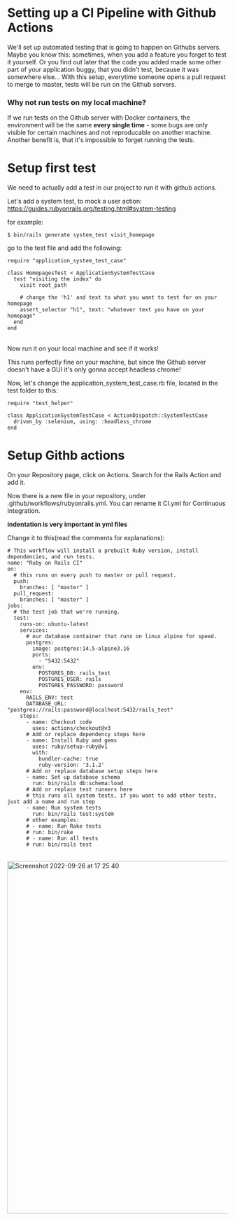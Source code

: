 # Setting up a CI Pipeline with Github Actions
We'll set up automated testing that is going to happen on Githubs servers. Maybe you know this: sometimes, when you add a feature you forget to test it yourself. Or you find out later that the code you added made some other part of your application buggy, that you didn't test, because it was somewhere else...
With this setup, everytime someone opens a pull request to merge to master, tests will be run on the Github servers.
### Why not run tests on my local machine?
If we run tests on the Github server with Docker containers, the environment will be the same **every single time** - some bugs are only visible for certain machines and not reproducable on another machine. Another benefit is, that it's impossible to forget running the tests.

# Setup first test
We need to actually add a test in our project to run it with github actions.
<br>

Let's add a system test, to mock a user action:
https://guides.rubyonrails.org/testing.html#system-testing
<br>

for example:
```
$ bin/rails generate system_test visit_homepage
```

go to the test file and add the following:
```
require "application_system_test_case"

class HomepagesTest < ApplicationSystemTestCase
  test "visiting the index" do
    visit root_path

    # change the 'h1' and text to what you want to test for on your homepage
    assert_selector "h1", text: "whatever text you have on your homepage"
  end
end
```
<br>
Now run it on your local machine and see if it works!
<br>

This runs perfectly fine on your machine, but since the Github server doesn't have a GUI it's only gonna accept headless chrome!
<br>

Now, let's change the application_system_test_case.rb file, located in the test folder to this:
```
require "test_helper"

class ApplicationSystemTestCase < ActionDispatch::SystemTestCase
  driven_by :selenium, using: :headless_chrome
end
```

# Setup Githb actions
On your Repository page, click on Actions. Search for the Rails Action and add it.
<br>

Now there is a new file in your repository, under .github/workflows/rubyonrails.yml. You can rename it CI.yml for Continuous Integration.
<br>

**indentation is very important in yml files**
<br>

Change it to this(read the comments for explanations):
```
# This workflow will install a prebuilt Ruby version, install dependencies, and run tests.
name: "Ruby on Rails CI"
on:
  # this runs on every push to master or pull request.
  push:
    branches: [ "master" ]
  pull_request:
    branches: [ "master" ]
jobs:
  # the test job that we're running.
  test:
    runs-on: ubuntu-latest
    services:
      # our database container that runs on linux alpine for speed.
      postgres:
        image: postgres:14.5-alpine3.16
        ports:
          - "5432:5432"
        env:
          POSTGRES_DB: rails_test
          POSTGRES_USER: rails
          POSTGRES_PASSWORD: password
    env:
      RAILS_ENV: test
      DATABASE_URL: "postgres://rails:password@localhost:5432/rails_test"
    steps:
      - name: Checkout code
        uses: actions/checkout@v3
      # Add or replace dependency steps here
      - name: Install Ruby and gems
        uses: ruby/setup-ruby@v1
        with:
          bundler-cache: true
          ruby-version: '3.1.2'
      # Add or replace database setup steps here
      - name: Set up database schema
        run: bin/rails db:schema:load
      # Add or replace test runners here
      # this runs all system tests, if you want to add other tests, just add a name and run step
      - name: Run system tests
        run: bin/rails test:system
      # other examples:
      # - name: Run Rake tests
      # run: bin/rake
      # - name: Run all tests
      # run: bin/rails test
```
<br>

<img width="806" alt="Screenshot 2022-09-26 at 17 25 40" src="https://user-images.githubusercontent.com/105738004/192317153-09f00826-f482-41ff-a9b8-afa922111b01.png">
